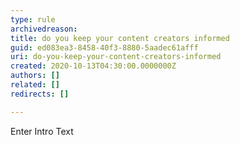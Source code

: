 ```yaml
---
type: rule
archivedreason: 
title: do you keep your content creators informed
guid: ed083ea3-8458-40f3-8880-5aadec61afff
uri: do-you-keep-your-content-creators-informed
created: 2020-10-13T04:30:00.0000000Z
authors: []
related: []
redirects: []

---
```



Enter Intro Text
<br><excerpt class='endintro'></excerpt><br>



